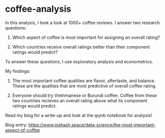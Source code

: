 # coffee-analysis

In this analysis, I took a look at 1000+ coffee reviews. I answer two research questions:

1. Which aspect of coffee is most important for assigning an overall rating?

2. Which countries receive overall ratings better than their component ratings would predict?

To answer these questions, I use exploratory analysis and econometrics. 

My findings: 

1. The most important coffee qualities are flavor, aftertaste, and balance. These are the qualities that are most predictive of overall coffee rating.

2. Everyone should try Vietnmanese or Burundi coffee. Coffee from these two countries recieves an overall rating above what its component ratings would predict.

Read my blog for a write-up and look at the ipynb notebook for analysis! 

Blog entry: https://www.joshash.space/data-science/the-most-important-aspect-of-coffee
